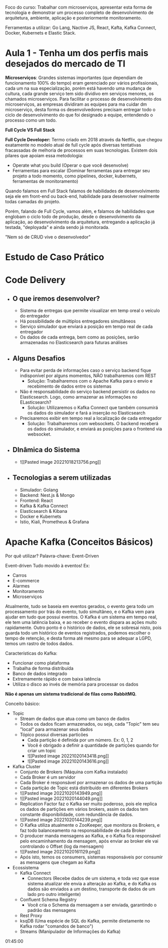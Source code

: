 
Foco do curso: Trabalhar com microserviços, apresentar esta forma de tecnologia e demonstrar um processo completo de desenvolvimento de arquitetura, ambiente, aplicação e posteriormente monitoramento.

Ferramentas a utilizar: Go Lang, Nactive JS, React, Kafta, Kafka Connect, Docker, Kubernets e Elastic Stack.



# Aula 1 - Tenha um dos perfis mais desejados do mercado de TI

**Microserviços**: Grandes sistemas importantes (que dependiam de funcionamento 100% do tempo) eram gerenciado por vários profissionais, cada um na sua especialização, porém está havendo uma mudança de cultura, cada grande serviço tem sido dividivo em serviços menores, os chamados microserviços. Para facilitar o processo de desenvolvimento dos microserviços, as empresas dividiram as equipes para ma cuidar dm microserviço, desta forma os desenvolvedores precisam entregar todo o ciclo de desenvolvimento do que foi designado a equipe, entendendo o processo como um todo.

**Full Cycle VS Full Stack**

**Full Cycle Developer:** Termo criado em 2018 através da Netflix, que chegou exatamente no modelo atual de full cycle após diversas tentativas fracassadas de melhoria de processos em suas tecnologias. 
Existem dois pilares que apoiam essa metodologia:
- Operate what you build (Operar o que você desenvolve)
- Ferramentas para escalar (Dominar ferramentas para entregar seu projeto a todo momento, como pipelines, docker, kubernets, ferramentas de monitoramento)

Quando falamos em Full Stack falamos de habilidades de desenvolvimento seja ele em front-end ou back-end, habilidade para desenvolver realmente todas camadas do projeto.

Porém, falando de Full Cycle, vamos além, e falamos de habilidades que englobam o ciclo todo de produção, desde o desenvolvimento da aplicação, ao desenvolvimento da arquitetura, entregando a aplicação já testada, "deployada" e ainda sendo já monitorada.

"Nem só de CRUD vive o desenvolvedor"



# Estudo de Caso Prático
# Code Delivery

- ## O que iremos desenvolver?
	- Sistema de entregas que permite visualizar em temp oreal o veículo do entregador
	- Há possibilidade de múltiplos entregadores simultâneos
	- Serviço simulador que enviará a posição em tempo real de cada entregador
	- Os dados de cada entrega, bem como as posições, serão armazenadas no Elasticsearch para futuras análises

- ## Alguns Desafios
	- Para evitar perda de informações caso o serviço backend fique indisponível por alguns momentos, NÃO trabalharemos com REST
		- Solução: Trabalharemos com o Apache Kafka para o envio e recebimento de dados entre os sistemas
	- Não é responsabilidade do serviço backend persistir os dados no Elasticsearch. Logo, como armazenar as informações no ELasticsearch?
		- Solução: Utilizaremos o Kafka Connect que também consumirá os dados do simulador e fará a inserção no Elasticsearch
	- Precisaremos exibir em tempo real a localização de cada entregador
		- Solução: Trabalharemos com websockets. O backend receberá os dados do simulador, e enviará as posições para o frontend via websocket.

- ## DInâmica do Sistema
	- ![[Pasted image 20221018213756.png]]

- ## Tecnologias a serem utilizadas
	- Simulador: Golang
	- Backend: Nest.js & Mongo
	- Frontend: React
	- Kafka & Kafka Connect
	- Elasticsearch & Kibana
	- Docker e Kubernets
	- Istio, Kiali, Prometheus & Grafana



# Apache Kafka (Conceitos Básicos)

Por quê utilizar?
Palavra-chave: Event-Driven

Event-driven
Tudo movido à eventos! Ex:
- Carros
- E-commerce
- Alarmes
- Monitoramento
- Microserviços

Atualmente, tudo se baseia em eventos gerados, o evento  gera todo um processamento por trás do evento, tudo simultâneo, e o Kafka vem para ajudar em tudo que possui eventos. O Kafka é um sistema em tempo real, ele tem uma latência baixa, e ao receber o evento dispara as ações muito rapidamente. Outro ponto é o histórico de dados, ele se sobresai nisto, pois guarda todo um histórico de eventos registrados, podemos escolher o tempo de retenção, e desta forma até mesmo para se adequar a LGPD, temos um rastro de todos dados.

Características do Kafka:
- Funcionar como plataforma
- Trabalha de forma distribuída
- Banco de dados integrado
- Extremamente rápido e com baixa latência
- Utiliza o disco ao invés de memória para processar os dados

**Não é apenas um sistema tradicional de filas como RabbitMQ.**

Conceito básico:
- Topic
	- Stream de dados que atua como um banco de dados
	- Todos os dados ficam armazenados, ou seja, cada "Topic" tem seu "local" para armazenar seus dados
	- Tópico possui diversas particões
		- Cada partição é definida por um número. Ex: 0, 1, 2
		- Você é obrigado a definir a quantidade de partições quando for criar um topic
		- ![[Pasted image 20221020143418.png]]
		- ![[Pasted image 20221020143616.png]]
- Kafka Cluster
	- Conjunto de Brokers (Máquina com Kafka instalado)
	- Cada Broker é um servidor
	- Cada Broker é responsável por armazenar os dados de uma partição
	- Cada partição de Topic está distribuído em diferentes Brokers
	- ![[Pasted image 20221020143949.png]]
	- ![[Pasted image 20221020144049.png]]
	- Replication Factor faz o Kafka ser muito poderoso, pois ele replica os dados de partições em vários brokers, assim os dados tem constante disponibilidade, com redundância de dados.
	- ![[Pasted image 20221020144239.png]]
	- O Kafka utiliza atualmente o ZooKeeper, que monitora os Brokers, e faz todo balanceamento na responsabilidade de cada Broker
	- O producer manda mensagens ao Kafka, e o Kafka fica responsável pelo encaminhamento da mensagem, após enviar ao broker ele vai controlando o Offset (log da mensagem)
	- ![[Pasted image 20221020161129.png]]
	- Após isto, temos os consumers, sistemas responsáveis por consumir as mensagens que chegam ao Kafta
- Ecossistema
	- Kafka Connect
		- Connectors (Recebe dados de um sistema, e toda vez que esse sistema atualizar ele envia a alteração ao Kafka, e do Kafka os dados são enviados a um destino, transporte de dados de um lado pro outro inteligente)
	- Confluent Schema Registry
		- Você cria o Schema da mensagem a ser enviada, garantindo o padrão das mensagens
	- Rest Proxy
	- ksqDB (Uma espécie de SQL do Kafka, permite diretamente no Kafka rodar "comandos de banco")
	- Streams (Manipulador de Informações do Kafka)


01:45:00


